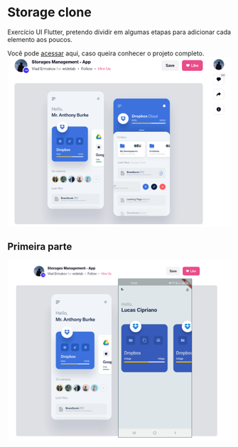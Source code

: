 # Storage clone

Exercício UI Flutter, pretendo dividir em algumas etapas para adicionar cada elemento aos poucos.

Você pode [acessar](https://dribbble.com/shots/6794395-Storages-Management-App/) aqui, caso queira conhecer o projeto completo.
![](screendribbble.png)

## Primeira parte

![](screen.png)
